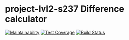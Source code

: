 # project-lvl2-s237 Difference calculator

[![Maintainability](https://api.codeclimate.com/v1/badges/717f76d9bc4bd2d4659f/maintainability)](https://codeclimate.com/github/gr1mmj00u/project-lvl2-s237/maintainability)
[![Test Coverage](https://api.codeclimate.com/v1/badges/717f76d9bc4bd2d4659f/test_coverage)](https://codeclimate.com/github/gr1mmj00u/project-lvl2-s237/test_coverage)
[![Build Status](https://travis-ci.org/gr1mmj00u/project-lvl2-s237.svg?branch=master)](https://travis-ci.org/gr1mmj00u/project-lvl2-s237)
